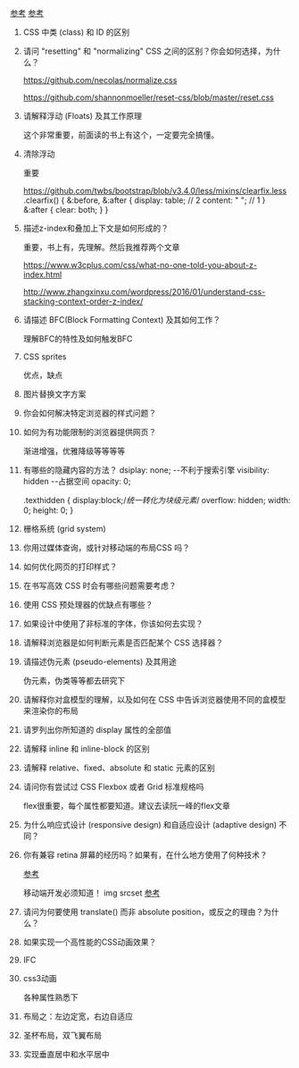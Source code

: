[参考](https://www.2cto.com/kf/201604/498751.html)
[参考](https://blog.csdn.net/weixin_42246997/article/details/82669367)

1. CSS 中类 (class) 和 ID 的区别


2. 请问 "resetting" 和 "normalizing" CSS 之间的区别？你会如何选择，为什么？

    https://github.com/necolas/normalize.css

    https://github.com/shannonmoeller/reset-css/blob/master/reset.css



3. 请解释浮动 (Floats) 及其工作原理

    这个非常重要，前面读的书上有这个，一定要完全搞懂。

4. 清除浮动

    重要

    https://github.com/twbs/bootstrap/blob/v3.4.0/less/mixins/clearfix.less
    .clearfix() {
        &:before,
        &:after {
            display: table; // 2
            content: " "; // 1
        }
        &:after {
            clear: both;
        }
    }

5. 描述z-index和叠加上下文是如何形成的？

    重要，书上有，先理解。然后我推荐两个文章

    https://www.w3cplus.com/css/what-no-one-told-you-about-z-index.html

    http://www.zhangxinxu.com/wordpress/2016/01/understand-css-stacking-context-order-z-index/

6. 请描述 BFC(Block Formatting Context) 及其如何工作？

    理解BFC的特性及如何触发BFC

7. CSS sprites

    优点，缺点

8. 图片替换文字方案

9. 你会如何解决特定浏览器的样式问题？

10. 如何为有功能限制的浏览器提供网页？

    渐进增强，优雅降级等等等等

11. 有哪些的隐藏内容的方法？
    dsiplay: none;        --不利于搜索引擎
    visibility: hidden   --占据空间
    opacity: 0;

    .texthidden { display:block;/*统一转化为块级元素*/ overflow: hidden; width: 0; height: 0; }





12. 栅格系统 (grid system)

13. 你用过媒体查询，或针对移动端的布局CSS 吗？

14. 如何优化网页的打印样式？

15. 在书写高效 CSS 时会有哪些问题需要考虑？

16. 使用 CSS 预处理器的优缺点有哪些？

17. 如果设计中使用了非标准的字体，你该如何去实现？

18. 请解释浏览器是如何判断元素是否匹配某个 CSS 选择器？

19. 请描述伪元素 (pseudo-elements) 及其用途

    伪元素，伪类等等都去研究下

20. 请解释你对盒模型的理解，以及如何在 CSS 中告诉浏览器使用不同的盒模型来渲染你的布局

21. 请罗列出你所知道的 display 属性的全部值

22. 请解释 inline 和 inline-block 的区别

23. 请解释 relative、fixed、absolute 和 static 元素的区别

24. 请问你有尝试过 CSS Flexbox 或者 Grid 标准规格吗

    flex很重要，每个属性都要知道。建议去读阮一峰的flex文章

25. 为什么响应式设计 (responsive design) 和自适应设计 (adaptive design) 不同？

26. 你有兼容 retina 屏幕的经历吗？如果有，在什么地方使用了何种技术？

    [参考](https://blog.csdn.net/jason_renyu/article/details/79272909)

    移动端开发必须知道！
    img  srcset 
    [参考](https://www.cnblogs.com/lsongyang/p/10073501.html)

27. 请问为何要使用 translate() 而非 absolute position，或反之的理由？为什么？

28. 如果实现一个高性能的CSS动画效果？

29. IFC

30. css3动画

    各种属性熟悉下

31. 布局之：左边定宽，右边自适应

32. 圣杯布局，双飞翼布局

33. 实现垂直居中和水平居中